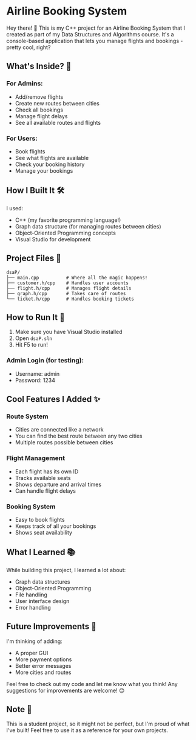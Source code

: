 # Airline Booking System

Hey there! 👋 This is my C++ project for an Airline Booking System that I created as part of my Data Structures and Algorithms course. It's a console-based application that lets you manage flights and bookings - pretty cool, right?

## What's Inside? 🎯

### For Admins:
- Add/remove flights
- Create new routes between cities
- Check all bookings
- Manage flight delays
- See all available routes and flights

### For Users:
- Book flights
- See what flights are available
- Check your booking history
- Manage your bookings

## How I Built It 🛠️

I used:
- C++ (my favorite programming language!)
- Graph data structure (for managing routes between cities)
- Object-Oriented Programming concepts
- Visual Studio for development

## Project Files 📁

```
dsaP/
├── main.cpp          # Where all the magic happens!
├── customer.h/cpp    # Handles user accounts
├── flight.h/cpp      # Manages flight details
├── graph.h/cpp       # Takes care of routes
└── ticket.h/cpp      # Handles booking tickets
```

## How to Run It 🚀

1. Make sure you have Visual Studio installed
2. Open `dsaP.sln`
3. Hit F5 to run!

### Admin Login (for testing):
- Username: admin
- Password: 1234

## Cool Features I Added ✨

### Route System
- Cities are connected like a network
- You can find the best route between any two cities
- Multiple routes possible between cities

### Flight Management
- Each flight has its own ID
- Tracks available seats
- Shows departure and arrival times
- Can handle flight delays

### Booking System
- Easy to book flights
- Keeps track of all your bookings
- Shows seat availability

## What I Learned 📚

While building this project, I learned a lot about:
- Graph data structures
- Object-Oriented Programming
- File handling
- User interface design
- Error handling

## Future Improvements 🎯

I'm thinking of adding:
- A proper GUI
- More payment options
- Better error messages
- More cities and routes

Feel free to check out my code and let me know what you think! Any suggestions for improvements are welcome! 😊

## Note 📝

This is a student project, so it might not be perfect, but I'm proud of what I've built! Feel free to use it as a reference for your own projects. 